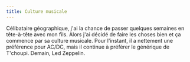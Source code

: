 ```yaml
---
title: Culture musicale
---
```


Célibataire géographique, j'ai la chance de passer quelques semaines en tête-à-tête avec mon fils. Alors j'ai décidé de faire les choses bien et ça commence par sa culture musicale. Pour l'instant, il a nettement une préférence pour AC/DC, mais il continue à préférer le générique de T'choupi.
Demain, Led Zeppelin.
